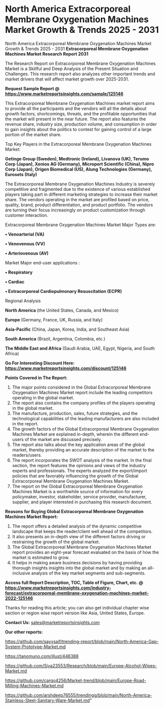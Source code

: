 # North America Extracorporeal Membrane Oxygenation Machines Market Growth & Trends 2025 - 2031
North America Extracorporeal Membrane Oxygenation Machines Market Growth & Trends 2025 - 2031
<strong>Extracorporeal Membrane Oxygenation Machines Market Research Report 2031</strong>

The Research Report on Extracorporeal Membrane Oxygenation Machines Market is a Skillful and Deep Analysis of the Present Situation and Challenges. This research report also analyzes other important trends and market drivers that will affect market growth over 2025-2031.

<strong>Request Sample Report @ <a href=https://www.marketreportsinsights.com/sample/125146>https://www.marketreportsinsights.com/sample/125146</a></strong>

This Extracorporeal Membrane Oxygenation Machines market report aims to provide all the participants and the vendors will all the details about growth factors, shortcomings, threats, and the profitable opportunities that the market will present in the near future. The report also features the revenue share, industry size, production volume, and consumption in order to gain insights about the politics to contest for gaining control of a large portion of the market share.

Top Key Players in the Extracorporeal Membrane Oxygenation Machines Market:

<strong>Getinge Group (Sweden), Medtronic (Ireland), Livanova (UK), Terumo Corp (Japan), Xenios AG (Germany), Microport Scientific (China), Nipro Corp (Japan), Origen Biomedical (US), Alung Technologies (Germany), Eurosets (Italy)</strong>

The Extracorporeal Membrane Oxygenation Machines Industry is severely competitive and fragmented due to the existence of various established players taking part in different marketing strategies to increase their market share. The vendors operating in the market are profiled based on price, quality, brand, product differentiation, and product portfolio. The vendors are turning their focus increasingly on product customization through customer interaction.

Extracorporeal Membrane Oxygenation Machines Market Major Types are:

<strong>• Venoarterial (VA)

• Venovenous (VV)

• Arteriovenous (AV)</strong>

Market Major end-user applications :

<strong>• Respiratory

• Cardiac

• Extracorporeal Cardiopulmonary Resuscitation (ECPR)</strong>

Regional Analysis

</u><strong><b>North America</b></strong> (the United States, Canada, and Mexico)

<strong><b>Europe </b></strong>(Germany, France, UK, Russia, and Italy)

<strong><b>Asia-Pacific</b></strong> (China, Japan, Korea, India, and Southeast Asia)

<strong><b>South America</b></strong> (Brazil, Argentina, Colombia, etc.)

<strong><b>The Middle East and Africa</b></strong> (Saudi Arabia, UAE, Egypt, Nigeria, and South Africa)

<strong>Go For Interesting Discount Here: <a href=https://www.marketreportsinsights.com/discount/125146>https://www.marketreportsinsights.com/discount/125146</a></strong>

<strong>Points Covered in The Report:</strong>
<ol>
  <li>The major points considered in the Global Extracorporeal Membrane Oxygenation Machines Market report include the leading competitors operating in the global market.</li>
  <li>The report also contains the company profiles of the players operating in the global market.</li>
  <li>The manufacture, production, sales, future strategies, and the technological capabilities of the leading manufacturers are also included in the report.</li>
  <li>The growth factors of the Global Extracorporeal Membrane Oxygenation Machines Market are explained in-depth, wherein the different end-users of the market are discussed precisely.</li>
  <li>The report also talks about the key application areas of the global market, thereby providing an accurate description of the market to the readers/users.</li>
  <li>The report incorporates the SWOT analysis of the market. In the final section, the report features the opinions and views of the industry experts and professionals. The experts analyzed the export/import policies that are favorably influencing the growth of the Global Extracorporeal Membrane Oxygenation Machines Market.</li>
  <li>The report on the Global Extracorporeal Membrane Oxygenation Machines Market is a worthwhile source of information for every policymaker, investor, stakeholder, service provider, manufacturer, supplier, and player interested in purchasing this research document.</li>
</ol>
<strong>Reasons for Buying Global Extracorporeal Membrane Oxygenation Machines Market Report:</strong>

<ol>
  <li>The report offers a detailed analysis of the dynamic competitive landscape that keeps the reader/client well ahead of the competitors.</li>
  <li>It also presents an in-depth view of the different factors driving or restraining the growth of the global market.</li>
  <li>The Global Extracorporeal Membrane Oxygenation Machines Market report provides an eight-year forecast evaluated on the basis of how the market is estimated to grow.</li>
  <li>It helps in making aware business decisions by having providing thorough insights insights into the global market and by making an all-inclusive analysis of the key market segments and sub-segments.</li>
</ol>
<strong>Access full Report Description, TOC, Table of Figure, Chart, etc. @ <a href=https://www.marketreportsinsights.com/industry-forecast/extracorporeal-membrane-oxygenation-machines-market-2022-125146>https://www.marketreportsinsights.com/industry-forecast/extracorporeal-membrane-oxygenation-machines-market-2022-125146</a></strong>


Thanks for reading this article; you can also get individual chapter wise section or region wise report version like Asia, United States, Europe.

<strong>Contact Us:</strong>
sales@marketreportsinsights.com

<strong>Our other reports:</strong>

<a href=https://github.com/sayysaif/trending-report/blob/main/North-America-Gap-System-Prototype-Market.md>https://github.com/sayysaif/trending-report/blob/main/North-America-Gap-System-Prototype-Market.md</a>

<a href=https://tanomuno.com/illust/446388>https://tanomuno.com/illust/446388</a>

<a href=https://github.com/Siya23553/Research/blob/main/Europe-Alcohol-Wipes-Market.md>https://github.com/Siya23553/Research/blob/main/Europe-Alcohol-Wipes-Market.md</a>

<a href=https://github.com/cargo4256/Market-trend/blob/main/Europe-Road-Milling-Machines-Market.md>https://github.com/cargo4256/Market-trend/blob/main/Europe-Road-Milling-Machines-Market.md</a>

<a href=https://github.com/arshdeep76555/trendingg/blob/main/North-America-Stainless-Steel-Sanitary-Ware-Market.md>https://github.com/arshdeep76555/trendingg/blob/main/North-America-Stainless-Steel-Sanitary-Ware-Market.md</a>"

